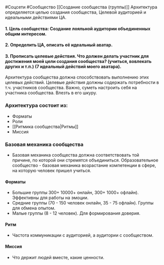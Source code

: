#Соцсети #Сообщество
[[Создание сообщества (группы)]]
Архитектура определяется целью создания сообщества, Целевой аудиторией и идеальными действиями ЦА.
#### 1. Цель сообщества: Создание лояльной аудитории объединенных общим интересом.
#### 2. Определить ЦА, описать её идеальный аватар.
#### 3. Прописать целевые действия. Что должен делать участник для достижения моей цели создания сообщества? (учиться, вовлекать других и т.п.) (7 идеальный действий моего аватара).
Архитектура сообщества должна способствовать выполнению этих целевых действий. Целевые действия должны содержать потребности в т.ч. участников сообщества.
Важно, суметь настроить себя на участника сообщества. Влезть в его шкуру.

### Архитектура состоит из: 
- Форматы
- Роли
- [[Ритмика сообщества|Ритмы]]
- Миссия

### Базовая механика сообщества
- Базовая механика сообщества должна соответствовать той причине, по которой они стремятся объединиться.
Образовательное сообщество - базовая механика возрастание компетенции в сфере, на которую человек пришел учиться.

#### Форматы
- Большие группы 300+ 10000+ онлайн, 300+ 1000+ офлайн). Эффективны для работы на эмоции.
- Средние группы (70 - 150 человек онлайн, 35 - 75 офлайн). Группы для обмена опытом.
- Малые группы (8 - 12 человек). Для формирования доверия.

#### Ритм
- Частота коммуникации с аудиторией, а аудитории с сообществом.

#### Миссия
- Что держит людей вместе, какие ценности.    